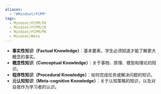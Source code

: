 ```yaml
---
aliases:
  - "#Mindset/FCPM"
tags:
  - Mindset/FCPM/FK
  - Mindset/FCPM/CK
  - Mindset/FCPM/PK
  - Mindset/Meta
---
```

- **事实性知识（Factual Knowledge）**：基本要素，学生必须知道才能了解更大概念的事实。
- **概念性知识（Conceptual Knowledge）**：关于事物、原理、模型和理论的知识。
- **程序性知识（Procedural Knowledge）**：如何完成任务或解决问题的知识。
- **元认知知识（Meta-cognitive Knowledge）**：关于认知策略的知识，以及对自我作为学习者的认识。